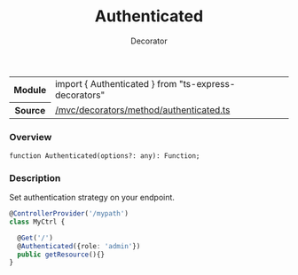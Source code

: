 
<header class="symbol-info-header"><h1 id="authenticated">Authenticated</h1><label class="symbol-info-type-label decorator">Decorator</label></header>
<!-- summary -->
<section class="symbol-info"><table class="is-full-width"><tbody><tr><th>Module</th><td><div class="lang-typescript"><span class="token keyword">import</span> { Authenticated }&nbsp;<span class="token keyword">from</span>&nbsp;<span class="token string">"ts-express-decorators"</span></div></td></tr><tr><th>Source</th><td><a href="https://github.com/Romakita/ts-express-decorators/blob/v3.4.2/src//mvc/decorators/method/authenticated.ts#L0-L0">/mvc/decorators/method/authenticated.ts</a></td></tr></tbody></table></section>
<!-- overview -->


### Overview


<pre><code class="typescript-lang ">function <span class="token function">Authenticated</span><span class="token punctuation">(</span>options?<span class="token punctuation">:</span> <span class="token keyword">any</span><span class="token punctuation">)</span><span class="token punctuation">:</span> Function<span class="token punctuation">;</span></code></pre>


<!-- Parameters -->

<!-- Description -->


### Description

Set authentication strategy on your endpoint.

```typescript
@ControllerProvider('/mypath')
class MyCtrl {

  @Get('/')
  @Authenticated({role: 'admin'})
  public getResource(){}
}
```

<!-- Members -->

